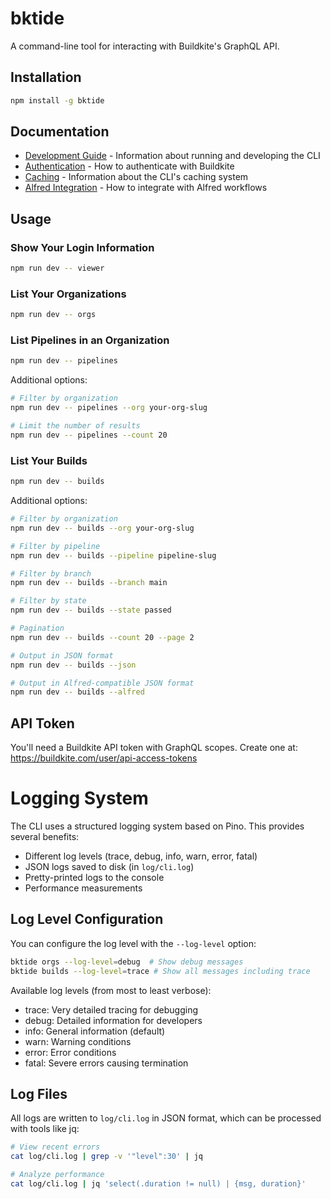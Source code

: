# bktide

A command-line tool for interacting with Buildkite's GraphQL API.

## Installation

```bash
npm install -g bktide
```

## Documentation

- [Development Guide](docs/development.md) - Information about running and developing the CLI
- [Authentication](docs/authentication.md) - How to authenticate with Buildkite
- [Caching](docs/caching.md) - Information about the CLI's caching system
- [Alfred Integration](docs/alfred.md) - How to integrate with Alfred workflows

## Usage

### Show Your Login Information

```bash
npm run dev -- viewer
```

### List Your Organizations

```bash
npm run dev -- orgs
```

### List Pipelines in an Organization

```bash
npm run dev -- pipelines
```

Additional options:
```bash
# Filter by organization
npm run dev -- pipelines --org your-org-slug

# Limit the number of results
npm run dev -- pipelines --count 20
```

### List Your Builds

```bash
npm run dev -- builds
```

Additional options:
```bash
# Filter by organization
npm run dev -- builds --org your-org-slug

# Filter by pipeline
npm run dev -- builds --pipeline pipeline-slug

# Filter by branch
npm run dev -- builds --branch main

# Filter by state
npm run dev -- builds --state passed

# Pagination
npm run dev -- builds --count 20 --page 2

# Output in JSON format
npm run dev -- builds --json

# Output in Alfred-compatible JSON format
npm run dev -- builds --alfred
```

## API Token

You'll need a Buildkite API token with GraphQL scopes. Create one at:
https://buildkite.com/user/api-access-tokens

# Logging System

The CLI uses a structured logging system based on Pino. This provides several benefits:

- Different log levels (trace, debug, info, warn, error, fatal)
- JSON logs saved to disk (in `log/cli.log`)
- Pretty-printed logs to the console
- Performance measurements

## Log Level Configuration

You can configure the log level with the `--log-level` option:

```bash
bktide orgs --log-level=debug  # Show debug messages
bktide builds --log-level=trace # Show all messages including trace
```

Available log levels (from most to least verbose):
- trace: Very detailed tracing for debugging
- debug: Detailed information for developers
- info: General information (default)
- warn: Warning conditions
- error: Error conditions
- fatal: Severe errors causing termination

## Log Files

All logs are written to `log/cli.log` in JSON format, which can be processed with tools like jq:

```bash
# View recent errors
cat log/cli.log | grep -v '"level":30' | jq

# Analyze performance 
cat log/cli.log | jq 'select(.duration != null) | {msg, duration}'
``` 